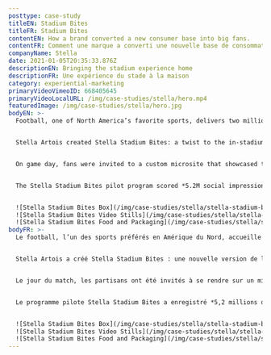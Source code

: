 ```yaml
---
posttype: case-study
titleEN: Stadium Bites
titleFR: Stadium Bites
contentEN: How a brand converted a new consumer base into big fans.
contentFR: Comment une marque a converti une nouvelle base de consommateurs en grands fans.
companyName: Stella
date: 2021-01-05T20:35:33.876Z
descriptionEN: Bringing the stadium experience home
descriptionFR: Une expérience du stade à la maison
category: experiential-marketing
primaryVideoVimeoID: 668405645
primaryVideoLocalURL: /img/case-studies/stella/hero.mp4
featuredImage: /img/case-studies/stella/hero.jpg
bodyEN: >-
  Football, one of North America’s favorite sports, delivers two million fans to stadiums on game day. Celebrating their city pride and team with beer and local food favorites. But in 2020, the global pandemic sidelined fans, forcing them to cheer from home as cardboard versions of themselves sat idle in the stadium seats. Preventing them to savor the one stadium experience they missed the most – the bites.


  Stella Artois created Stella Stadium Bites: a twist to the in-stadium suite experience that delivered classic stadium food to fans’ homes on game day. Supported by one of the NFL’s largest fan base, The New York Giants, Stella huddled in the kitchen with legendary New York Giants’ alumnus, Victor Cruz, and James Beard award-winning celebrity chef, Daniela Soto-Innes, to inspire and elevate its own food playbook.


  On game day, fans were invited to a custom microsite that showcased these mouthwatering bites. Fans were able to order a 6-pack of cold Stella Artois, their choice of food, and choose a delivery time slot between 4-10 pm on game day. Every order was delivered in Stella’s own premium way: with two custom engraved Chalices and a donation note made out on the fan’s behalf to the Food Bank of New York City.


  The Stella Stadium Bites pilot program scored *5.2M social impressions, 100% positive consumer sentiment and 27.1M PR impressions* from celebrities and media outlets, attracting the attention of new and potential team partnerships. Because of its success, the program continues to expand and evolve, converting a new consumer base – sports fans – to Stella.


  ![Stella Stadium Bites Box](/img/case-studies/stella/stella-stadium-bites-box.jpg)
  ![Stella Stadium Bites Video Stills](/img/case-studies/stella/stella-stadium-bites-stills.jpg)
  ![Stella Stadium Bites Food and Packaging](/img/case-studies/stella/stella-stadium-bites-packaging.jpg)
bodyFR: >-
  Le football, l’un des sports préférés en Amérique du Nord, accueille deux millions de partisans dans les stades le jour du match. Tous se réunissent pour exprimer la fierté de leur ville et de leur équipe, avec de la bière et des plats locaux. Mais en 2020, la pandémie mondiale a mis les spectateurs hors-jeu, les forçant à applaudir de chez eux pendant que de faux partisans en carton restaient inactifs sur les sièges du stade. Les empêchant de savourer l’expérience du stade qui leur a le plus manqué : les bouchées.


  Stella Artois a créé Stella Stadium Bites : une nouvelle version de l’expérience d’une suite au stade qui consiste à livrer des plats populaires chez les partisans le jour du match. Soutenue par l’un des clubs les plus populaires de la NFL, les New York Giants, Stella s’est remonté les manches avec l’ancienne vedette des New York Giants, Victor Cruz, et Daniela Soto-Innes, la célèbre chef mondialement reconnue par le prix James Beard. Cette initiative lui a même permis d’inspirer et partager des idées de son propre livre de recettes.


  Le jour du match, les partisans ont été invités à se rendre sur un microsite personnalisé qui présentait ces bouchées alléchantes. Ils ont pu commander une caisse de 6 Stella Artois froides, leur sélection de nourriture, et choisir un intervalle de livraison entre 16 h et 22 h le jour du match. Chaque commande a été livrée à la manière de Stella, c’est-à-dire avec un souci de qualité : accompagnés de deux verres engravés et personnalisés, en plus d’une note de don, faite au nom du partisan, à l’attention banque alimentaire de New York.


  Le programme pilote Stella Stadium Bites a enregistré *5,2 millions d’impressions sociales, 100 % de sentiment positif des consommateurs et 27,1 millions d’impressions* de relations publiques de la part de célébrités et des médias, attirant l’attention de nouveaux partenaires d’équipe potentiels. En raison de son succès, le programme continue de s’étendre et d’évoluer, convertissant une nouvelle base de consommateurs — les partisans de sport — à Stella.


  ![Stella Stadium Bites Box](/img/case-studies/stella/stella-stadium-bites-box.jpg)
  ![Stella Stadium Bites Video Stills](/img/case-studies/stella/stella-stadium-bites-stills.jpg)
  ![Stella Stadium Bites Food and Packaging](/img/case-studies/stella/stella-stadium-bites-packaging.jpg)
---
```

